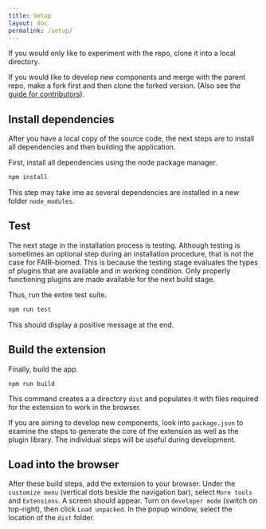 ```yaml
---
title: Setup
layout: doc
permalink: /setup/
---
```



If you would only like to experiment with the repo, clone it into a local directory. 

If you would like to develop new components and merge with the parent repo, make a fork first and then clone the forked version. (Also see the [guide for contributors](CONTRIBUTING.md)).


## Install dependencies

After you have a local copy of the source code, the next steps are to install all dependencies and then building the application. 

First, install all dependencies using the node package manager.

```bash
npm install
```

This step may take ime as several dependencies are installed in a new folder `node_modules`. 


## Test

The next stage in the installation process is testing. Although testing is sometimes an optional step during an installation procedure, that is not the case for FAIR-biomed. This is because the testing stage evaluates the types of plugins that are available and in working condition. Only properly functioning plugins are made available for the next build stage.

Thus, run the entire test suite.

```bash
npm run test
```

This should display a positive message at the end.


## Build the extension

Finally, build the app. 

```
npm run build
```

This command creates a a directory `dist` and populates it with files required for the extension to work in the browser.

If you are aiming to develop new components, look into `package.json` to examine the steps to generate the core of the extension as well as the plugin library. The individual steps will be useful during development.


## Load into the browser

After these build steps, add the extension to your browser. Under the `customize menu` (vertical dots beside the navigation bar), select `More tools` and `Extensions`. A screen should appear. Turn on `developer mode` (switch on top-right), then click `Load unpacked`. In the popup window, select the location of the `dist` folder. 

